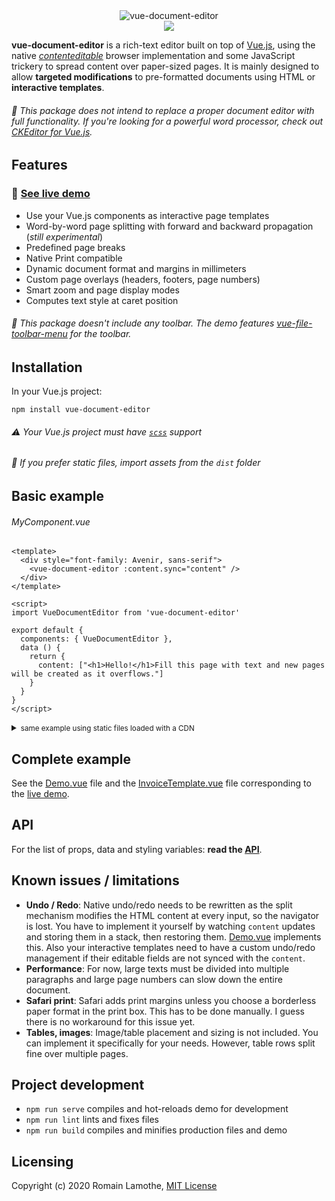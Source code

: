<div align="center">
  <img src="https://github.com/motla/vue-document-editor/raw/master/img/logo.png" alt="vue-document-editor">
</div>
<div align="center">
  <img src="https://github.com/motla/vue-document-editor/raw/master/img/preview.png">
</div>

**vue-document-editor** is a rich-text editor built on top of [Vue.js](https://vuejs.org/), using the native [*contenteditable*](https://developer.mozilla.org/en-US/docs/Web/Guide/HTML/Editable_content) browser implementation and some JavaScript trickery to spread content over paper-sized pages. It is mainly designed to allow **targeted modifications** to pre-formatted documents using HTML or **interactive templates**.

###### :speech_balloon: This package does not intend to replace a proper document editor with full functionality. If you're looking for a powerful word processor, check out [CKEditor for Vue.js](https://github.com/ckeditor/ckeditor5-vue).

## Features
### :rocket: [See live demo](https://motla.github.io/vue-document-editor/)
- Use your Vue.js components as interactive page templates
- Word-by-word page splitting with forward and backward propagation (*still experimental*)
- Predefined page breaks
- Native Print compatible
- Dynamic document format and margins in millimeters
- Custom page overlays (headers, footers, page numbers)
- Smart zoom and page display modes
- Computes text style at caret position

###### :speech_balloon: This package doesn't include any toolbar. The demo features [vue-file-toolbar-menu](https://github.com/motla/vue-file-toolbar-menu) for the toolbar.

## Installation
In your Vue.js project:

```
npm install vue-document-editor
```

###### :warning: Your Vue.js project must have [`scss`](https://vue-loader.vuejs.org/guide/pre-processors.html#sass) support

###### :speech_balloon: If you prefer static files, import assets from the `dist` folder

## Basic example
###### MyComponent.vue
```Vue
<template>
  <div style="font-family: Avenir, sans-serif">
    <vue-document-editor :content.sync="content" />
  </div>
</template>

<script>
import VueDocumentEditor from 'vue-document-editor'

export default {
  components: { VueDocumentEditor },
  data () {
    return { 
      content: ["<h1>Hello!</h1>Fill this page with text and new pages will be created as it overflows."]
    }
  }
}
</script>
```
<details>
<summary><small>same example using static files loaded with a CDN</small></summary>

```HTML
<html>
<head>
  <script src="https://cdn.jsdelivr.net/npm/vue@2/dist/vue.js"></script>
  <script src="https://cdn.jsdelivr.net/npm/vue-document-editor@1/dist/VueDocumentEditor.umd.min.js"></script>
  <link href="https://cdn.jsdelivr.net/npm/vue-document-editor@1/dist/VueDocumentEditor.css" rel="stylesheet">
</head>
<body>
  <div id="app">
    <div style="font-family: Avenir, sans-serif">
      <vue-document-editor :content.sync="content" />
    </div>
  </div>
  <script>
  var app = new Vue({
    el: '#app',
    components: { VueDocumentEditor },
    data () {
      return { 
        content: ["<h1>Hello!</h1>Fill this page with text and new pages will be created as it overflows."]
      }
    }
  })
  </script>
</body>
</html>
```

</details>

## Complete example
See the [Demo.vue](src/Demo/Demo.vue) file and the [InvoiceTemplate.vue](src/Demo/InvoiceTemplate.vue) file corresponding to the [live demo](https://motla.github.io/vue-document-editor/).

## API
For the list of props, data and styling variables: **read the [API](API.md)**.

## Known issues / limitations
- **Undo / Redo**: Native undo/redo needs to be rewritten as the split mechanism modifies the HTML content at every input, so the navigator is lost. You have to implement it yourself by watching `content` updates and storing them in a stack, then restoring them. [Demo.vue](src/Demo/Demo.vue) implements this. Also your interactive templates need to have a custom undo/redo management if their editable fields are not synced with the `content`.
- **Performance**: For now, large texts must be divided into multiple paragraphs and large page numbers can slow down the entire document.
- **Safari print**: Safari adds print margins unless you choose a borderless paper format in the print box. This has to be done manually. I guess there is no workaround for this issue yet.
- **Tables, images**: Image/table placement and sizing is not included. You can implement it specifically for your needs. However, table rows split fine over multiple pages.

## Project development
- `npm run serve` compiles and hot-reloads demo for development
- `npm run lint` lints and fixes files
- `npm run build` compiles and minifies production files and demo

## Licensing
Copyright (c) 2020 Romain Lamothe, [MIT License](LICENSE)